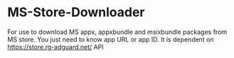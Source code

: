 # MS-Store-Downloader
For use to download MS appx, appxbundle and msixbundle packages from MS store. You just need to know app URL or app ID.
It is dependent on https://store.rg-adguard.net/ API
